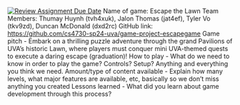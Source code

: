 [![Review Assignment Due Date](https://classroom.github.com/assets/deadline-readme-button-24ddc0f5d75046c5622901739e7c5dd533143b0c8e959d652212380cedb1ea36.svg)](https://classroom.github.com/a/Mv6l8mWK)
Name of game: Escape the Lawn
Team Members: Thumay Huynh (tvh4xuk), Jalon Thomas (jat4ef), Tyler Vo (tkv9zd), Duncan McDonald (dxd2rc)
GitHub link: https://github.com/cs4730-sp24-uva/game-project-escapegame
Game pitch - Embark on a thrilling puzzle adventure through the grand Pavilions of UVA’s historic Lawn, where players must conquer mini UVA-themed quests to execute a daring escape (graduation)!
How to play - What do we need to know in order to play the game? Controls? Setup? Anything and everything you think we need.
Amount/type of content available - Explain how many levels, what major features are available, etc, basically so we don’t miss anything you created
Lessons learned - What did you learn about game development through this process?
